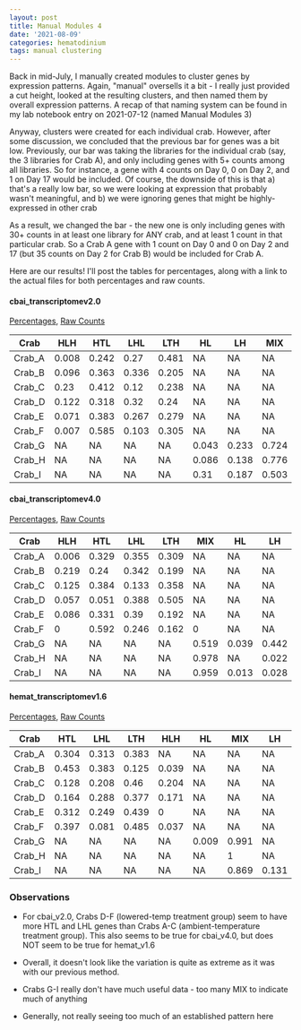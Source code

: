 ```yaml
---
layout: post
title: Manual Modules 4
date: '2021-08-09'
categories: hematodinium
tags: manual clustering
---
```


Back in mid-July, I manually created modules to cluster genes by expression patterns. Again, "manual" oversells it a bit - I really just provided a cut height, looked at the resulting clusters, and then named them by overall expression patterns. A recap of that naming system can be found in my lab notebook entry on 2021-07-12 (named Manual Modules 3)

Anyway, clusters were created for each individual crab. However, after some discussion, we concluded that the previous bar for genes was a bit low. Previously, our bar was taking the libraries for the individual crab (say, the 3 libraries for Crab A), and only including genes with 5+ counts among all libraries. So for instance, a gene with 4 counts on Day 0, 0 on Day 2, and 1 on Day 17 would be included. Of course, the downside of this is that a) that's a really low bar, so we were looking at expression that probably wasn't meaningful, and b) we were ignoring genes that might be highly-expressed in other crab

As a result, we changed the bar - the new one is only including genes with 30+ counts in at least one library for ANY crab, and at least 1 count in that particular crab. So a Crab A gene with 1 count on Day 0 and 0 on Day 2 and 17 (but 35 counts on Day 2 for Crab B) would be included for Crab A.

Here are our results! I'll post the tables for percentages, along with a link to the actual files for both percentages and raw counts.

#### cbai_transcriptomev2.0

[Percentages](https://github.com/afcoyle/hemat_bairdi_transcriptome/blob/main/output/manual_clustering/cbai_transcriptomev2.0/all_genes/merged_modules_percentages_table.csv), [Raw Counts](https://github.com/afcoyle/hemat_bairdi_transcriptome/blob/main/output/manual_clustering/cbai_transcriptomev2.0/all_genes/merged_modules_counts_table.csv)

| Crab   | HLH   | HTL   | LHL   | LTH   | HL    | LH    | MIX   |
|--------|-------|-------|-------|-------|-------|-------|-------|
| Crab_A | 0.008 | 0.242 | 0.27  | 0.481 | NA    | NA    | NA    |
| Crab_B | 0.096 | 0.363 | 0.336 | 0.205 | NA    | NA    | NA    |
| Crab_C | 0.23  | 0.412 | 0.12  | 0.238 | NA    | NA    | NA    |
| Crab_D | 0.122 | 0.318 | 0.32  | 0.24  | NA    | NA    | NA    |
| Crab_E | 0.071 | 0.383 | 0.267 | 0.279 | NA    | NA    | NA    |
| Crab_F | 0.007 | 0.585 | 0.103 | 0.305 | NA    | NA    | NA    |
| Crab_G | NA    | NA    | NA    | NA    | 0.043 | 0.233 | 0.724 |
| Crab_H | NA    | NA    | NA    | NA    | 0.086 | 0.138 | 0.776 |
| Crab_I | NA    | NA    | NA    | NA    | 0.31  | 0.187 | 0.503 |

#### cbai_transcriptomev4.0

[Percentages](https://github.com/afcoyle/hemat_bairdi_transcriptome/blob/main/output/manual_clustering/cbai_transcriptomev4.0/all_genes/merged_modules_percentages_table.csv), [Raw Counts](https://github.com/afcoyle/hemat_bairdi_transcriptome/blob/main/output/manual_clustering/cbai_transcriptomev4.0/all_genes/merged_modules_counts_table.csv)

| Crab   | HLH   | HTL   | LHL   | LTH   | MIX   | HL    | LH    |
|--------|-------|-------|-------|-------|-------|-------|-------|
| Crab_A | 0.006 | 0.329 | 0.355 | 0.309 | NA    | NA    | NA    |
| Crab_B | 0.219 | 0.24  | 0.342 | 0.199 | NA    | NA    | NA    |
| Crab_C | 0.125 | 0.384 | 0.133 | 0.358 | NA    | NA    | NA    |
| Crab_D | 0.057 | 0.051 | 0.388 | 0.505 | NA    | NA    | NA    |
| Crab_E | 0.086 | 0.331 | 0.39  | 0.192 | NA    | NA    | NA    |
| Crab_F | 0     | 0.592 | 0.246 | 0.162 | 0     | NA    | NA    |
| Crab_G | NA    | NA    | NA    | NA    | 0.519 | 0.039 | 0.442 |
| Crab_H | NA    | NA    | NA    | NA    | 0.978 | NA    | 0.022 |
| Crab_I | NA    | NA    | NA    | NA    | 0.959 | 0.013 | 0.028 |

#### hemat_transcriptomev1.6

[Percentages](https://github.com/afcoyle/hemat_bairdi_transcriptome/blob/main/output/manual_clustering/hemat_transcriptomev1.6/all_genes/merged_modules_percentages_table.csv), [Raw Counts](https://github.com/afcoyle/hemat_bairdi_transcriptome/blob/main/output/manual_clustering/hemat_transcriptomev1.6/all_genes/merged_modules_counts_table.csv)

| Crab   | HTL   | LHL   | LTH   | HLH   | HL    | MIX   | LH    |
|--------|-------|-------|-------|-------|-------|-------|-------|
| Crab_A | 0.304 | 0.313 | 0.383 | NA    | NA    | NA    | NA    |
| Crab_B | 0.453 | 0.383 | 0.125 | 0.039 | NA    | NA    | NA    |
| Crab_C | 0.128 | 0.208 | 0.46  | 0.204 | NA    | NA    | NA    |
| Crab_D | 0.164 | 0.288 | 0.377 | 0.171 | NA    | NA    | NA    |
| Crab_E | 0.312 | 0.249 | 0.439 | 0     | NA    | NA    | NA    |
| Crab_F | 0.397 | 0.081 | 0.485 | 0.037 | NA    | NA    | NA    |
| Crab_G | NA    | NA    | NA    | NA    | 0.009 | 0.991 | NA    |
| Crab_H | NA    | NA    | NA    | NA    | NA    | 1     | NA    |
| Crab_I | NA    | NA    | NA    | NA    | NA    | 0.869 | 0.131 |

### Observations

- For cbai_v2.0, Crabs D-F (lowered-temp treatment group) seem to have more HTL and LHL genes than Crabs A-C (ambient-temperature treatment group). This also seems to be true for cbai_v4.0, but does NOT seem to be true for hemat_v1.6

- Overall, it doesn't look like the variation is quite as extreme as it was with our previous method. 

- Crabs G-I really don't have much useful data - too many MIX to indicate much of anything

- Generally, not really seeing too much of an established pattern here